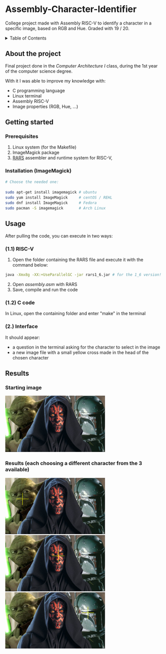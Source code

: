 # Assembly-Character-Identifier
College project made with Assembly RISC-V to identify a character in a specific image, based on RGB and Hue. Graded with 19 / 20.

<!-- TABLE OF CONTENTS -->
<details>
  <summary>Table of Contents</summary>
  <ol>
    <li>
      <a href="#about-the-project">About The Project</a>
    </li>
    <li>
      <a href="#getting-started">Getting Started</a>
      <ul>
        <li><a href="#prerequisites">Prerequisites</a></li>
        <li><a href="#Installation (ImageMagick)">Installation</a></li>
      </ul>
    </li>
    <li><a href="#usage">Usage</a></li>
    <li><a href="#results">Results</a></li>
  </ol>
</details>

<!-- ABOUT THE PROJECT -->
## About the project
Final project done in the _Computer Architecture I_ class, during the 1st year of the computer science degree.

With it I was able to improve my knowledge with:
* C programming language
* Linux terminal
* Assembly RISC-V
* Image properties (RGB, Hue, ...)

<!-- HOW TO START IT -->
## Getting started
### Prerequisites
1. Linux system (for the Makefile)
2. ImageMagick package
3. <a href="https://github.com/TheThirdOne/rars">RARS</a> assembler and runtime system for RISC-V, 

### Installation (ImageMagick)
```sh
# Choose the needed one:

sudo apt-get install imagemagick # ubuntu
sudo yum install ImageMagick     # centOS / REHL
sudo dnf install ImageMagick     # Fedora
sudo pacman -S imagemagick       # Arch Linux
```

## Usage
After pulling the code, you can execute in two ways:

### (1.1) RISC-V
1. Open the folder containing the RARS file and execute it with the command below:
```sh
java -Xmx8g -XX:+UseParallelGC -jar rars1_6.jar # for the 1_6 version!
```
2. Open _assembly.asm_ with RARS
3. Save, compile and run the code

### (1.2) C code 
In Linux, open the containing folder and enter "make" in the terminal

### (2.) Interface
It should appear:
  -  a question in the terminal asking for the character to select in the image
  -  a new image file with a small yellow cross made in the head of the chosen character

## Results
### Starting image
![Starting image](https://raw.githubusercontent.com/axelcarapinha/Assembly-Character-Identifier/main/images/original.png)

### Results (each choosing a different character from the 3 available)
![Character 1](https://raw.githubusercontent.com/axelcarapinha/Assembly-Character-Identifier/main/images/leftCharacter.png)
![Character 2](https://raw.githubusercontent.com/axelcarapinha/Assembly-Character-Identifier/main/images/middleCharacter.png)
![Character 3](https://raw.githubusercontent.com/axelcarapinha/Assembly-Character-Identifier/main/images/rightCharacter.png)









